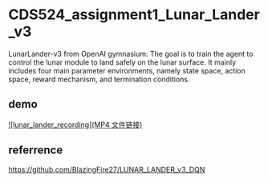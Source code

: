 # CDS524_assignment1_Lunar_Lander_v3

LunarLander-v3 from OpenAI gymnasium: The goal is to train the agent to control the lunar module to land safely on the lunar surface. It mainly includes four main parameter environments, namely state space, action space, reward mechanism, and termination conditions.

## demo

[![lunar_lander_recording](MP4 文件链接)](https://github.com/user-attachments/assets/1f3053da-b34b-4871-b500-4319a6afd7f2)

## referrence

https://github.com/BlazingFire27/LUNAR_LANDER_v3_DQN

